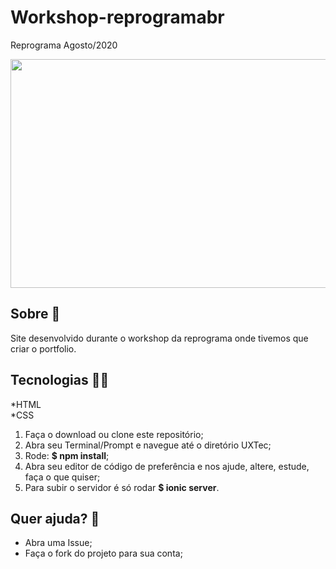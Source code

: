 
# Workshop-reprogramabr
Reprograma Agosto/2020



<p align="center">
  <img width="700" height="366" src="https://images.unsplash.com/photo-1521391406205-4a6af174a4c2?ixid=MXwxMjA3fDB8MHxwaG90by1wYWdlfHx8fGVufDB8fHw%3D&ixlib=rb-1.2.1&auto=format&fit=crop&w=775&q=80">
</p>


## Sobre :speech_balloon:
Site desenvolvido durante o workshop da reprograma onde tivemos que criar o portfolio.
## Tecnologias :woman_technologist:	
 *HTML
 <br>
 *CSS <br>
 
1. Faça o download ou clone este repositório;
1. Abra seu Terminal/Prompt e navegue até o diretório UXTec;
1. Rode: **$ npm install**;
1. Abra seu editor de código de preferência e nos ajude, altere, estude, faça o que quiser;
1. Para subir o servidor é só rodar **$ ionic server**.

## Quer ajuda? :round_pushpin:
* Abra uma Issue;
* Faça o fork do projeto para sua conta;

